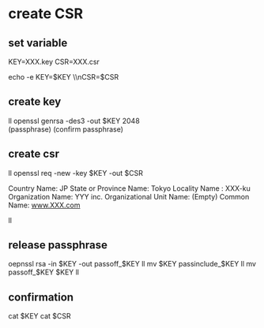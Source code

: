 # create CSR

## set variable
KEY=XXX.key
CSR=XXX.csr

echo -e KEY=$KEY \\nCSR=$CSR

## create key
ll
openssl genrsa -des3 -out $KEY 2048  
(passphrase)
(confirm passphrase)

## create csr
ll
openssl req -new -key $KEY -out $CSR

Country Name: JP
State or Province Name: Tokyo
Locality Name : XXX-ku
Organization Name: YYY inc.
Organizational Unit Name: (Empty)
Common Name: www.XXX.com

ll

## release passphrase
oepnssl rsa -in $KEY -out passoff_$KEY
ll
mv $KEY passinclude_$KEY
ll
mv passoff_$KEY $KEY
ll

## confirmation 
cat $KEY
cat $CSR